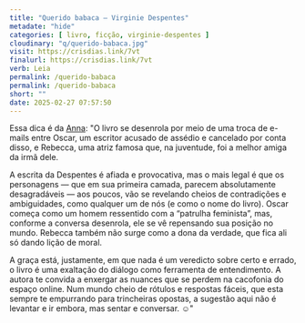 ```yaml
---
title: "Querido babaca — Virginie Despentes"
metadate: "hide"
categories: [ livro, ficção, virginie-despentes ]
cloudinary: "q/querido-babaca.jpg"
visit: https://crisdias.link/7vt
finalurl: https://crisdias.link/7vt
verb: Leia
permalink: /querido-babaca
permalink: /querido-babaca
short: ""
date: 2025-02-27 07:57:50
---
```

Essa dica é da [Anna](https://www.instagram.com/p/DGjb8E9vdPc/): "O livro se desenrola por meio de uma troca de e-mails entre Oscar, um escritor acusado de assédio e cancelado por conta disso, e Rebecca, uma atriz famosa que, na juventude, foi a melhor amiga da irmã dele.

A escrita da Despentes é afiada e provocativa, mas o mais legal é que os personagens — que em sua primeira camada, parecem absolutamente desagradáveis — aos poucos, vão se revelando cheios de contradições e ambiguidades, como qualquer um de nós (e como o nome do livro). Oscar começa como um homem ressentido com a “patrulha feminista”, mas, conforme a conversa desenrola, ele se vê repensando sua posição no mundo. Rebecca também não surge como a dona da verdade, que fica ali só dando lição de moral.

A graça está, justamente, em que nada é um veredicto sobre certo e errado, o livro é uma exaltação do diálogo como ferramenta de entendimento. A autora te convida a enxergar as nuances que se perdem na cacofonia do espaço online. Num mundo cheio de rótulos e respostas fáceis, que esta sempre te empurrando para trincheiras opostas, a sugestão aqui não é levantar e ir embora, mas sentar e conversar. ☺️"
